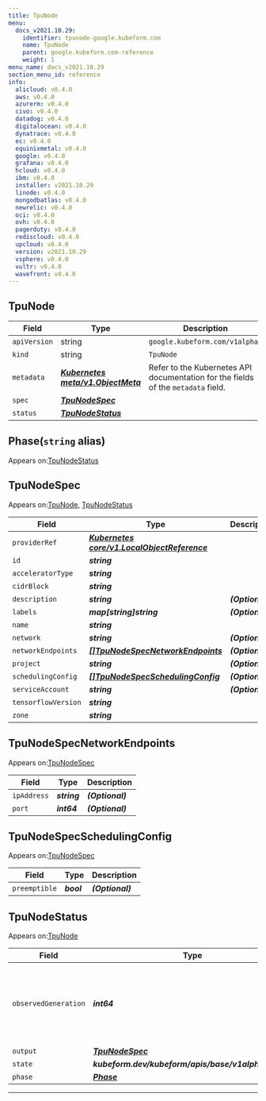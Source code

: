 ```yaml
---
title: TpuNode
menu:
  docs_v2021.10.29:
    identifier: tpunode-google.kubeform.com
    name: TpuNode
    parent: google.kubeform.com-reference
    weight: 1
menu_name: docs_v2021.10.29
section_menu_id: reference
info:
  alicloud: v0.4.0
  aws: v0.4.0
  azurerm: v0.4.0
  civo: v0.4.0
  datadog: v0.4.0
  digitalocean: v0.4.0
  dynatrace: v0.4.0
  ec: v0.4.0
  equinixmetal: v0.4.0
  google: v0.4.0
  grafana: v0.4.0
  hcloud: v0.4.0
  ibm: v0.4.0
  installer: v2021.10.29
  linode: v0.4.0
  mongodbatlas: v0.4.0
  newrelic: v0.4.0
  oci: v0.4.0
  ovh: v0.4.0
  pagerduty: v0.4.0
  rediscloud: v0.4.0
  upcloud: v0.4.0
  version: v2021.10.29
  vsphere: v0.4.0
  vultr: v0.4.0
  wavefront: v0.4.0
---
```


## TpuNode
| Field | Type | Description |
| ------ | ----- | ----------- |
| `apiVersion` | string | `google.kubeform.com/v1alpha1` |
|    `kind` | string | `TpuNode` |
| `metadata` | ***[Kubernetes meta/v1.ObjectMeta](https://v1-18.docs.kubernetes.io/docs/reference/generated/kubernetes-api/v1.18/#objectmeta-v1-meta)***|Refer to the Kubernetes API documentation for the fields of the `metadata` field.|
| `spec` | ***[TpuNodeSpec](#tpunodespec)***||
| `status` | ***[TpuNodeStatus](#tpunodestatus)***||
## Phase(`string` alias)

Appears on:[TpuNodeStatus](#tpunodestatus)

## TpuNodeSpec

Appears on:[TpuNode](#tpunode), [TpuNodeStatus](#tpunodestatus)

| Field | Type | Description |
| ------ | ----- | ----------- |
| `providerRef` | ***[Kubernetes core/v1.LocalObjectReference](https://v1-18.docs.kubernetes.io/docs/reference/generated/kubernetes-api/v1.18/#localobjectreference-v1-core)***||
| `id` | ***string***||
| `acceleratorType` | ***string***||
| `cidrBlock` | ***string***||
| `description` | ***string***| ***(Optional)*** |
| `labels` | ***map[string]string***| ***(Optional)*** |
| `name` | ***string***||
| `network` | ***string***| ***(Optional)*** |
| `networkEndpoints` | ***[[]TpuNodeSpecNetworkEndpoints](#tpunodespecnetworkendpoints)***| ***(Optional)*** |
| `project` | ***string***| ***(Optional)*** |
| `schedulingConfig` | ***[[]TpuNodeSpecSchedulingConfig](#tpunodespecschedulingconfig)***| ***(Optional)*** |
| `serviceAccount` | ***string***| ***(Optional)*** |
| `tensorflowVersion` | ***string***||
| `zone` | ***string***||
## TpuNodeSpecNetworkEndpoints

Appears on:[TpuNodeSpec](#tpunodespec)

| Field | Type | Description |
| ------ | ----- | ----------- |
| `ipAddress` | ***string***| ***(Optional)*** |
| `port` | ***int64***| ***(Optional)*** |
## TpuNodeSpecSchedulingConfig

Appears on:[TpuNodeSpec](#tpunodespec)

| Field | Type | Description |
| ------ | ----- | ----------- |
| `preemptible` | ***bool***| ***(Optional)*** |
## TpuNodeStatus

Appears on:[TpuNode](#tpunode)

| Field | Type | Description |
| ------ | ----- | ----------- |
| `observedGeneration` | ***int64***| ***(Optional)*** Resource generation, which is updated on mutation by the API Server.|
| `output` | ***[TpuNodeSpec](#tpunodespec)***| ***(Optional)*** |
| `state` | ***kubeform.dev/kubeform/apis/base/v1alpha1.State***| ***(Optional)*** |
| `phase` | ***[Phase](#phase)***| ***(Optional)*** |
---
